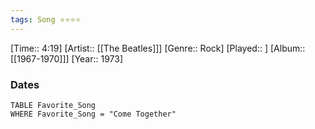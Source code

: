```yaml
---
tags: Song ⭐⭐⭐⭐ 
---
```

[Time:: 4:19]
[Artist:: [[The Beatles]]]
[Genre:: Rock]
[Played:: ]
[Album:: [[1967-1970]]]
[Year:: 1973]
### Dates
````dataview
TABLE Favorite_Song
WHERE Favorite_Song = "Come Together"
````